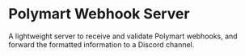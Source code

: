 # Polymart Webhook Server

A lightweight server to receive and validate Polymart webhooks, and forward the formatted information to a Discord channel.